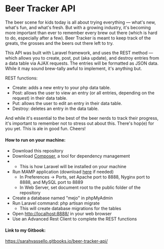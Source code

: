 # Beer Tracker API

The beer scene for kids today is all about trying everything — what's new, what's fun, and what's fresh. But with a growing industry, it's becoming more important than ever to remember every brew out there \(which is hard to do, especially after a few\). Beer Tracker is meant to keep track of the greats, the grosses and the beers out there left to try.

This API was built with Laravel framework, and uses the REST method — which allows you to create, post, put \(aka update\), and destroy entries from a data table via AJAX requests. The entries will be formatted as JSON data. While it may sound brew-tally awful to implement, it's anything but.

REST functions:

* Create: adds a new entry to your php data table.
* Post: allows the user to view an entry \(or all entries, depending on the request\) in their data table.
* Put: allows the user to edit an entry in their data table.
* Destroy: deletes an entry in the data table.

And while it's essential to the best of the beer nerds to track their progress, it's important to remember not to stress out about this. There's hop\(e\) for you yet. This is ale in good fun. Cheers!

#### How to run on your machine:

* Download this repository
* Download [Composer](https://getcomposer.org/doc/00-intro.md), a tool for dependency management
* * This is how Laravel will be installed on your machine
* Run MAMP application \(download [here](https://www.mamp.info/en/downloads/) if needed\)
  * In Preferences -&gt; Ports, set Apache port to 8888, Nyginx port to 8888, and MySQL port to 8889
  * In Web Server, set document root to the public folder of the repository
* Create a database named "mejo" in phpMyAdmin
* Run Laravel command: php artisan migrate
  * This will create database migrations for the tables
* Open [http://localhost:8888/](http://localhost:8888/) in your web browser
* Use an Advanced Rest Client to complete the REST functions

#### Link to my Gitbook:

https://sarahvassello.gitbooks.io/beer-tracker-api/
